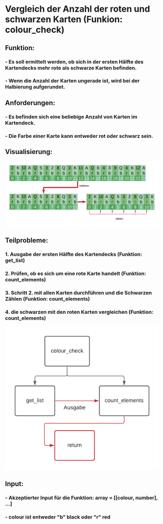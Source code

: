 # **Vergleich der Anzahl der roten und schwarzen Karten (Funkion: colour_check)**
## Funktion:
###  - Es soll ermittelt werden, ob sich in der ersten Hälfte des Kartendecks mehr rote als schwarze Karten befinden.
### - Wenn die Anzahl der Karten ungerade ist, wird bei der Halbierung aufgerundet.

## Anforderungen:
### - Es befinden sich eine beliebige Anzahl von Karten im Kartendeck.
### - Die Farbe einer Karte kann entweder rot oder schwarz sein.

## Visualisierung:
![](Visualisierung.png)

## Teilprobleme:
### 1. Ausgabe der ersten Hälfte des Kartendecks (Funktion: get_list)
### 2. Prüfen, ob es sich um eine rote Karte handelt (Funktion: count_elements)
### 3. Schritt 2. mit allen Karten durchführen und die Schwarzen Zählen (Funktion: count_elements)
### 4. die schwarzen mit den roten Karten vergleichen (Funktion: count_elements)
![](Teil_Probleme.png)

## Input:
### - Akzeptierter Input für die Funktion: array = [[colour, number], …]
### - colour ist entweder "b" black oder "r" red
